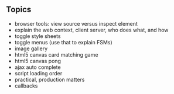 ## Topics

+ browser tools: view source versus inspect element
+ explain the web context, client server, who does what, and how
+ toggle style sheets
+ toggle menus (use that to explain FSMs)
+ image gallery
+ html5 canvas card matching game
+ html5 canvas pong
+ ajax auto complete
+ script loading order
+ practical, production matters
+ callbacks
